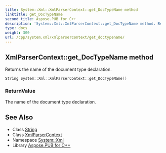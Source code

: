 ```yaml
---
title: System::Xml::XmlParserContext::get_DocTypeName method
linktitle: get_DocTypeName
second_title: Aspose.PUB for C++
description: 'System::Xml::XmlParserContext::get_DocTypeName method. Returns the name of the document type declaration in C++.'
type: docs
weight: 300
url: /cpp/system.xml/xmlparsercontext/get_doctypename/
---
```

## XmlParserContext::get_DocTypeName method


Returns the name of the document type declaration.

```cpp
String System::Xml::XmlParserContext::get_DocTypeName()
```


### ReturnValue

The name of the document type declaration.

## See Also

* Class [String](../../../system/string/)
* Class [XmlParserContext](../)
* Namespace [System::Xml](../../)
* Library [Aspose.PUB for C++](../../../)
